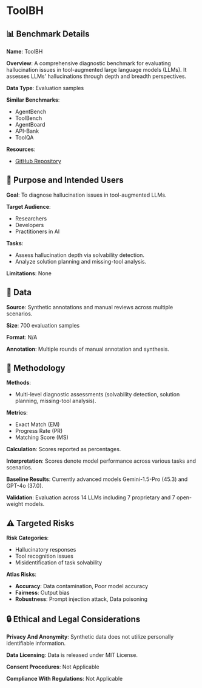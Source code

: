 # ToolBH

## 📊 Benchmark Details

**Name**: ToolBH

**Overview**: A comprehensive diagnostic benchmark for evaluating hallucination issues in tool-augmented large language models (LLMs). It assesses LLMs' hallucinations through depth and breadth perspectives.

**Data Type**: Evaluation samples

**Similar Benchmarks**:
- AgentBench
- ToolBench
- AgentBoard
- API-Bank
- ToolQA

**Resources**:
- [GitHub Repository](https://github.com/ToolBeHonest/ToolBeHonest)

## 🎯 Purpose and Intended Users

**Goal**: To diagnose hallucination issues in tool-augmented LLMs.

**Target Audience**:
- Researchers
- Developers
- Practitioners in AI

**Tasks**:
- Assess hallucination depth via solvability detection.
- Analyze solution planning and missing-tool analysis.

**Limitations**: None

## 💾 Data

**Source**: Synthetic annotations and manual reviews across multiple scenarios.

**Size**: 700 evaluation samples

**Format**: N/A

**Annotation**: Multiple rounds of manual annotation and synthesis.

## 🔬 Methodology

**Methods**:
- Multi-level diagnostic assessments (solvability detection, solution planning, missing-tool analysis).

**Metrics**:
- Exact Match (EM)
- Progress Rate (PR)
- Matching Score (MS)

**Calculation**: Scores reported as percentages.

**Interpretation**: Scores denote model performance across various tasks and scenarios.

**Baseline Results**: Currently advanced models Gemini-1.5-Pro (45.3) and GPT-4o (37.0).

**Validation**: Evaluation across 14 LLMs including 7 proprietary and 7 open-weight models.

## ⚠️ Targeted Risks

**Risk Categories**:
- Hallucinatory responses
- Tool recognition issues
- Misidentification of task solvability

**Atlas Risks**:
- **Accuracy**: Data contamination, Poor model accuracy
- **Fairness**: Output bias
- **Robustness**: Prompt injection attack, Data poisoning

## 🔒 Ethical and Legal Considerations

**Privacy And Anonymity**: Synthetic data does not utilize personally identifiable information.

**Data Licensing**: Data is released under MIT License.

**Consent Procedures**: Not Applicable

**Compliance With Regulations**: Not Applicable
